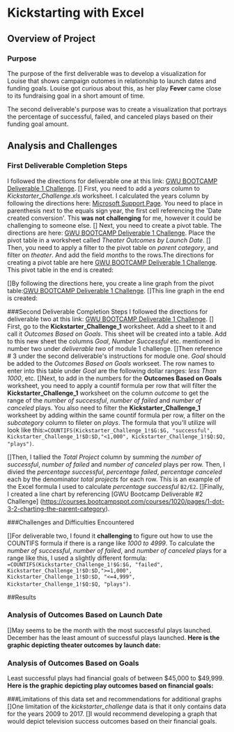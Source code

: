 # Kickstarting with Excel

## Overview of Project

### Purpose
The purpose of the first deliverable was to develop a visualization for Louise that shows campaign outomes in relationship to launch dates and funding goals. Louise got curious about this, as her play **Fever** came close to its fundraising goal in a short amount of time.

The second deliverable's purpose was to create a visualization that portrays the percentage of successful, failed, and canceled plays based on their funding goal amount. 

## Analysis and Challenges
### First Deliverable Completion Steps
I followed the directions for deliverable one at this link: [GWU BOOTCAMP Deliverable 1 Challenge](https://courses.bootcampspot.com/courses/1020/assignments/20753?module_item_id=384168).
[] First, you need to add a *years* column to *Kickstarter_Challenge.xls* worksheet. I calculated the years column by following the directions here: [Microsoft Support Page](https://support.microsoft.com/en-us/office/year-function-c64f017a-1354-490d-981f-578e8ec8d3b9?ui=en-us&rs=en-us&ad=us).  You need to place in parenthesis next to the equals sign year, the first cell referencing the 'Date created conversion'.  This **was not challenging** for me, however it could be challenging to someone else. 
[] Next, you need to create a pivot table. The directions are here: [GWU BOOTCAMP Deliverable 1 Challenge](https://courses.bootcampspot.com/courses/1020/pages/1-dot-3-1-pivoting-toward-success). Place the pivot table in a worksheet called *Theater Outcomes by Launch Date*.
[] Then, you need to apply a filter to the pivot table on *parent category*, and filter on *theater*.  And add the field *months* to the rows.The directions for creating a pivot table are here [GWU BOOTCAMP Deliverable 1 Challenge](https://courses.bootcampspot.com/courses/1020/pages/1-dot-3-2-charting-the-parent-category).
This pivot table in the end is created:

[]By following the directions here, you create a line graph from the pivot table:[GWU BOOTCAMP Deliverable 1 Challenge](https://courses.bootcampspot.com/courses/1020/pages/1-dot-3-2-charting-the-parent-category).
[]This line graph in the end is created:

###Second Deliverable Completion Steps
I followed the directions for deliverable two at this link: [GWU BOOTCAMP Deliverable 1 Challenge](https://courses.bootcampspot.com/courses/1020/assignments/20753?module_item_id=384168).
[] First, go to the **Kickstarter_Challenge_1** worksheet.  Add a sheet to it and call it *Outcomes Based on Goals*. This sheet will be created into a table. Add to this new sheet the columns *Goal*, *Number Successful* etc. mentioned in number two under *deliverable two* of module 1 challenge. 
[]Then reference # 3 under the second deliverable's instructions for module one. *Goal* should be added to the *Outcomes Based on Goals* workseet. The row names to enter into this table under *Goal* are the following dollar ranges: *less Than 1000*, etc.
[]Next, to add in the numbers for the **Outcomes Based on Goals** worksheet,
 you need to apply a countif formula per row that will filter the **Kickstarter_Challenge_1** worksheet on the column *outcome* to get the range of the *number of successful*, *number of failed* and *number of canceled* plays. You also need to filter the **Kickstarter_Challenge_1** worksheet by adding within the same countif formula per row, a filter on the *subcategory* column to fileter on *plays*. The formula that you'll utilize will look like this:`=COUNTIFS(Kickstarter_Challenge_1!$G:$G, "successful", Kickstarter_Challenge_1!$D:$D,"<1,000", Kickstarter_Challenge_1!$Q:$Q, "plays")`.  

 []Then, I tallied the *Total Project* column by summing the *number of successful*, *number of failed* and *number of canceled* plays per row. Then, I divied the *percentage successful*, *percentage failed*, *percentage canceled* each by the denominator *total projects* for each row. This is an example of the Excel formula I used to calculate *percentage successful* `B2/E2`.
 []Finally, I created a line chart by referencing [GWU Bootcamp Deliverable #2 Challenge] (https://courses.bootcampspot.com/courses/1020/pages/1-dot-3-2-charting-the-parent-category).

 ###Challenges and Difficulties Encountered

[]For deliverable two, I found it **challenging** to figure out how to use the COUNTIFS formula if there is a range like *1000 to 4999*.  To calculate the *number of successful*, *number of failed*, and *number of canceled* plays for a range like this, I used a slightly different formula: `=COUNTIFS(Kickstarter_Challenge_1!$G:$G, "failed", Kickstarter_Challenge_1!$D:$D,">=1,000", Kickstarter_Challenge_1!$D:$D, "<=4,999", Kickstarter_Challenge_1!$Q:$Q, "plays")`.

##Results

### Analysis of Outcomes Based on Launch Date
[]May seems to be the month with the most successful plays launched.  December has the least amount of successful plays launched. 
**Here is the graphic depicting theater outcomes by launch date:**

### Analysis of Outcomes Based on Goals

Least successful plays had financial goals of between $45,000 to $49,999.
**Here is the graphic depicting play outcomes based on financial goals:**

###Limitations of this data set and recommendations for additional graphs
[]One limitation of the *kickstarter_challenge* data is that it only contains data for the years 2009 to 2017.
[]I would recommend developing a graph that would depict television success outcomes based on their financial goals.




